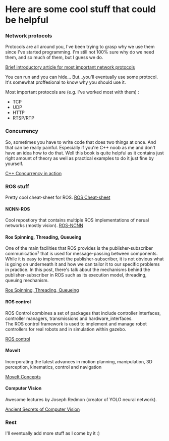 # Here are some cool stuff that could be helpful 

### Network protocols 

Protocols are all around you, I've been trying to grasp why we use them since 
I've started programming. I'm still not 100% sure why do we need them, and so 
much of them, but I guess we do. 

[Brief introductory article for most important network protocols](https://www.cbtnuggets.com/blog/technology/networking/12-most-important-protocols-to-learn-for-networking) 

You can run and you can hide... But...you'll eventually use some protocol.
It's somewhat proffesional to know why you should use it. 

Most important protocols are (e.g. I've worked most with them) : 
 * TCP
 * UDP 
 * HTTP 
 * RTSP/RTP 

### Concurrency

So, sometimes you have to write code that does two things at once. And that can be really painful. 
Especially if you're C++ noob as me and don't have an idea how to do that. Well this book is 
quite helpful as it contains just right amount of theory as well as practical examples to do
it just fine by yourself. 

[C++ Concurrency in action](https://www.manning.com/books/c-plus-plus-concurrency-in-action) 

### ROS stuff

Pretty cool cheat-sheet for ROS. 
[ROS Cheat-sheet](https://pk.sedenius.com/wp-content/uploads/2020/08/sedenius_ros_cheatsheet.pdf) 

#### NCNN-ROS

Cool repostiory that contains multiple ROS implementations of nerual networks (mostly vision). 
[ROS-NCNN](https://github.com/nilseuropa/ros_ncnn)

#### Ros Spinning, Threading, Queueing 

One of the main facilities that ROS provides is the publisher-subscriber communication² that is used for message-passing between components. While it is easy to implement the publisher-subscriber, it is not obvious what is going on underneath it and how we can tailor it to our specific problems in practice. 
In this post, there's talk about the mechanisms behind the publisher-subscriber in ROS such as its execution model, threading, queuing mechanism. 

[Ros Spinning, Threading, Queueing](https://levelup.gitconnected.com/ros-spinning-threading-queuing-aac9c0a793f)  


#### ROS control 

ROS Control combines a set of packages that include controller interfaces, controller managers, transmissions and hardware_interfaces.  
The ROS control framework is used to implement and manage robot controllers for real robots and in simulation within gazebo.

[ROS control](https://fjp.at/posts/ros/ros-control/)  

#### MoveIt

Incorporating the latest advances in motion planning,
manipulation, 3D perception, kinematics, control and navigation

[MoveIt Concepts](https://moveit.ros.org/documentation/concepts/)  

#### Computer Vision 

Awesome lectures by Joseph Redmon (creator of YOLO neural network). 

[Ancient Secrets of Computer Vision](https://www.youtube.com/watch?v=8jXIAWg_yHU&ab_channel=JosephRedmon) 



### Rest 

I'll eventually add more stuff as I come by it :) 

